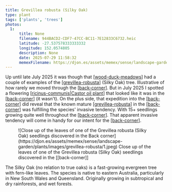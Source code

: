 ```yaml
---
title: Grevillea robusta (Silky Oak)
type: plant
tags: ['plants', 'trees']
photos:
  1:
      title: None
      filename: 944BACD2-CDF7-47CC-BC11-7E12833C6732.heic
      latitude: -27.537578333333332
      longitude: 152.0574805
      description: None
      date: 2025-07-29 11:58:32
      memexFilename: https://djon.es/assets/memex/sense/landscape-garden/plants/images/grevillea-robusta/1.jpeg
---
```


Up until late July 2025 it was though that [[wood-duck-meadows]] had a couple of examples of the [[grevillea-robusta]] (Silky Oak) tree. Illustrative of how rarely we moved through the [[back-corner]]. But in July 2025 I spotted a flowering [[ricinus-communis|Castor oil plant]] that looked like it was in the [[back-corner]] (it wasn't). On the plus side, that expedition into the [[back-corner]] did reveal that the known mature [[grevillea-robusta]] in the [[back-corner]] was fulfilling the species' invasive tendency. With 15+ seedlings growing quite well throughout the [[back-corner]]. That apparent invasive tendency will come in handy for our intent for the [[back-corner]].

<figure markdown>
![Close up of the leaves of one of the Grevillea robusta (Silky Oak) seedlings discovered in the Back corner](https://djon.es/assets/memex/sense/landscape-garden/plants/images/grevillea-robusta/1.jpeg)
<caption>Close up of the leaves of one of the Grevillea robusta (Silky Oak) seedlings discovered in the [[back-corner]]</caption>
</figure>

The Silky Oak (no relation to true oaks) is a fast-growing evergreen tree with fern-like leaves. The species is native to eastern Australia, particularly in New South Wales and Queensland. Originally growing in subtropical and dry rainforests, and wet forests.

[//begin]: # "Autogenerated link references for markdown compatibility"
[wood-duck-meadows]: ../wood-duck-meadows "Wood duck meadows"
[grevillea-robusta]: grevillea-robusta "Grevillea robusta (Silky Oak)"
[back-corner]: ../back-corner "The back corner"
[ricinus-communis|Castor oil plant]: ricinus-communis "Ricinus communis (Castor oil plant)"
[//end]: # "Autogenerated link references"